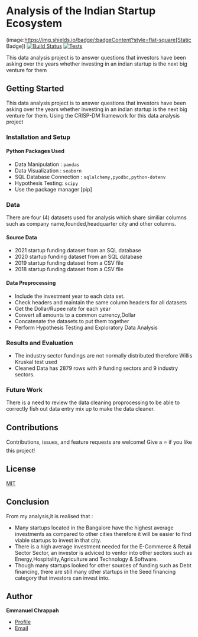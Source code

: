 # Analysis of the Indian Startup Ecosystem
(image:https://img.shields.io/badge/:badgeContent?style=flat-square[Static Badge])
[![Build Status](badge)](link)
[![Tests](badge)](link)
 
This data analysis project is to answer questions that investors have been asking over the years whether investing in an indian startup is the next big venture for them

## Getting Started
This data analysis project is to answer questions that investors have been asking over the years whether investing in an indian startup is the next big venture for them.
Using the CRISP-DM framework for this data analysis project

### Installation and Setup

#### Python Packages Used

- Data Manipulation : ```pandas``` 
- Data Visualization : ```seaborn```
- SQL Database Connection : ```sqlalchemy,pyodbc,python-dotenv```
- Hypothesis Testing: ```scipy```
- Use the package manager [pip] 

### Data
There are four (4) datasets used for analysis which share similiar columns such as company name,founded,headquarter city and other columns. 

#### Source Data
- 2021 startup funding dataset from an SQL database
- 2020 startup funding dataset from an SQL database
- 2019 startup funding dataset from a CSV file
- 2018 startup funding dataset from a CSV file

#### Data Preprocessing
- Include the investment year to each data set.
- Check headers and maintain the same column headers for all datasets
- Get the Dollar/Rupee rate for each year
- Convert all amounts to a common currency,Dollar
- Concatenate the datasets to put them together
- Perform Hypothesis Testing and Exploratory Data Analysis

### Results and Evaluation

- The industry sector fundings are not normally distributed therefore Willis Kruskal test used
- Cleaned Data has 2879 rows with 9 funding sectors and 9 industry sectors.

### Future Work
There is a need to review the data cleaning proprocessing to be able to correctly fish out data entry mix up to make the data cleaner.
 
## Contributions
Contributions, issues, and feature requests are welcome!
Give a ⭐️ if you like this project!

## License
[MIT](https://choosealicense.com/licenses/mit/)

## Conclusion
From my analysis,it is realised that :
- Many startups located in the Bangalore have the highest average investments as compared to other cities therefore it will be easier to find viable startups to invest in that city.
- There is a high average investment needed for the E-Commerce & Retail Sector Sector, an investor is adviced to ventor into other sectors such as Energy,Hospitality,Agriculture and Technology & Software.
- Though many startups looked for other sources of funding such as Debt financing, there are still many other startups in the Seed financing category that investors can invest into. 

## Author

**Emmanuel Chrappah**

- [Profile](https://github.com/rohit19060 "Emmanuel Chrappah")
- [Email](mailto:chrappahkwasi@gmail.com?subject=Hi "Hi!")
